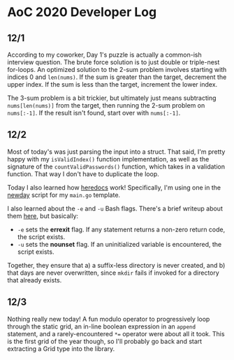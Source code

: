 # AoC 2020 Developer Log

## 12/1
According to my coworker, Day 1's puzzle is actually a common-ish interview question.  The brute force solution is to just double or triple-nest for-loops.  An optimized solution to the 2-sum problem involves starting with indices 0 and `len(nums)`.  If the sum is greater than the target, decrement the upper index.  If the sum is less than the target, increment the lower index.

The 3-sum problem is a bit trickier, but ultimately just means subtracting `nums[len(nums)]` from the target, then running the 2-sum problem on `nums[:-1]`.  If the result isn't found, start over with `nums[:-1]`.

## 12/2
Most of today's was just parsing the input into a struct.  That said, I'm pretty happy with my `isValidIndex()` function implementation, as well as the signature of the `countValidPasswords()` function, which takes in a validation function.  That way I don't have to duplicate the loop.

Today I also learned how [heredocs](https://en.wikipedia.org/wiki/Here_document) work!  Specifically, I'm using one in the [newday](newday) script for my `main.go` template.

I also learned about the `-e` and `-u` Bash flags.  There's a brief writeup about them [here](https://web.archive.org/web/20110314180918/http://www.davidpashley.com/articles/writing-robust-shell-scripts.html), but basically:

* `-e` sets the **errexit** flag.  If any statement returns a non-zero return code, the script exists.
* `-u` sets the **nounset** flag.  If an uninitialized variable is encountered, the script exists.
    
Together, they ensure that a) a suffix-less directory is never created, and b) that days are never overwritten, since `mkdir` fails if invoked for a directory that already exists.

## 12/3
Nothing really new today!  A fun modulo operator to progressively loop through the static grid, an in-line boolean expression in an `append` statement, and a rarely-encountered `*=` operator were about all it took.  This is the first grid of the year though, so I'll probably go back and start extracting a Grid type into the library.